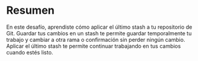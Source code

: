# Resumen

En este desafío, aprendiste cómo aplicar el último stash a tu repositorio de Git. Guardar tus cambios en un stash te permite guardar temporalmente tu trabajo y cambiar a otra rama o confirmación sin perder ningún cambio. Aplicar el último stash te permite continuar trabajando en tus cambios cuando estés listo.

